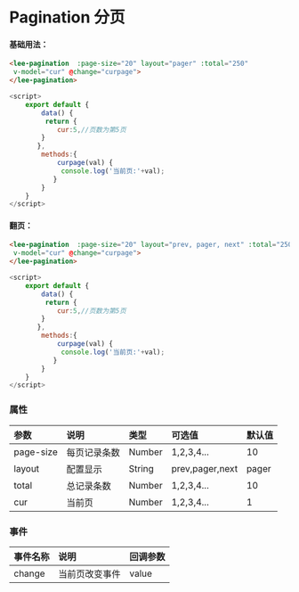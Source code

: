 # Pagination 分页
#### 基础用法：
<div class="leeblock">
    <div class="leesource">
        <lee-pagination v-model="cur" :page-size="20" layout="pager" :total="250" @change="curpage">
</lee-pagination>
    </div>
<lee-code>
    
```html
<lee-pagination  :page-size="20" layout="pager" :total="250"
 v-model="cur" @change="curpage">
</lee-pagination>
```
```js
<script>
    export default {
        data() {
         return {
            cur:5,//页数为第5页
        }
       },
        methods:{
            curpage(val) {
             console.log('当前页:'+val);
           }
        }
    }
</script>
```
</lee-code>
</div>

#### 翻页：

<div class="leeblock">
    <div class="leesource">
        <lee-pagination v-model="cur" :page-size="20" layout="prev,pager,next" :total="250" @change="curpage">
</lee-pagination>
    </div>
<lee-code>
    
```html
<lee-pagination  :page-size="20" layout="prev, pager, next" :total="250"
 v-model="cur" @change="curpage">
</lee-pagination>
```
```js
<script>
    export default {
        data() {
         return {
            cur:5,//页数为第5页
        }
       },
        methods:{
            curpage(val) {
             console.log('当前页:'+val);
           }
        }
    }
</script>
```
</lee-code>
</div>

### 属性

参数|说明|类型|可选值|默认值
:------|:------|:------|:------|:------
page-size|每页记录条数|Number|1,2,3,4...|10
layout|配置显示|String|prev,pager,next|pager
total|总记录条数|Number|1,2,3,4...|10
cur|当前页|Number|1,2,3,4...|1
### 事件

事件名称|说明|回调参数
:------|:------|:------
change|当前页改变事件|value

<script>
    export default {
        data() {
         return {
            show:false,
            cur:5,//页数为第1页
        }
       },
        methods:{
            enter(el) {
                var h= el.scrollHeight
                el.style.setProperty('--h', h + 'px')

            },
            curpage(val) {
             console.log('当前页:'+val);
           },
          
        }
    }
</script>